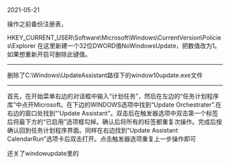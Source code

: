 2021-05-21

操作之前备份注册表，

HKEY_CURRENT_USER\Software\Microsoft\Windows\CurrentVersion\Policies\Explorer
在这里新建一个32位DWORD值NoWindowsUpdate，把数值改为1。如果想重新开启可删除此键值。

---

删除了C:\Windows\UpdateAssistant路径下的window10update.exe文件

---

首先，在开始菜单右边的对话框中输入“计划任务”，然后在左边的“任务计划程序库”中点开Microsoft。在下边的WINDOWS选项中找到“Update Orchestrater”.在右边的窗口处找到“'Update Assistant”。双击后在触发器选项中双击第一个标签后将最下方的“已启用”选项框勾掉。确认后将所有的标签都重复次操作。完成后按确认回到任务计划程序界面。同样在右边找到“Update Assistant CalendarRun”选项卡后双击打开。点击触发器选项重复上一步操作即可

还关了windowupdate里的